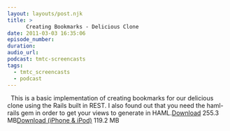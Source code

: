 ```yaml
---
layout: layouts/post.njk
title: >
      Creating Bookmarks - Delicious Clone
date: 2011-03-03 16:35:06
episode_number: 
duration: 
audio_url: 
podcast: tmtc-screencasts
tags: 
  - tmtc_screencasts
  - podcast
---
```


&nbsp; This is a basic implementation of creating bookmarks for our delicious clone using the Rails built in REST. I also found out that you need the haml-rails gem in order to get your views to generate in HAML.[Download](http://traffic.libsyn.com/tmtc/CreatingBookmarks.m4v) 255.3 MB[Download (iPhone & iPod)](http://traffic.libsyn.com/tmtc/CreatingBookmarksiPhone.m4v) 119.2 MB


